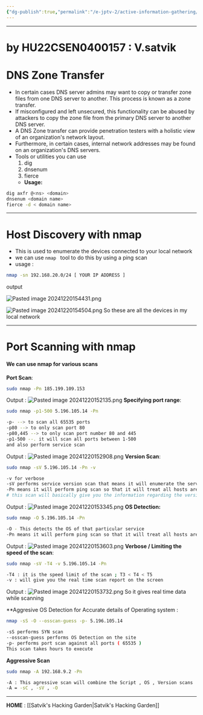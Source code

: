 ```yaml
---
{"dg-publish":true,"permalink":"/e-jptv-2/active-information-gathering/","title":"Active Information Gathering","tags":["ejptv2","information-gathering","nmap"]}
---
```


----

# by HU22CSEN0400157 : V.satvik
# DNS Zone Transfer 

+ In certain cases DNS server admins may want to copy or transfer zone files from one DNS server to another. This process is known as a zone transfer.
+ If misconfigured and left unsecured, this functionality can be abused by attackers to copy the zone file from the primary DNS server to another DNS server. 
+ A DNS Zone transfer can provide penetration testers with a holistic view of an organization's network layout. 
+ Furthermore, in certain cases, internal network addresses may be found on an organization's DNS servers.
+ Tools or utilities you can use 
  1. dig
  2. dnsenum
  3. fierce
  - **Usage:**
```bash
dig axfr @<ns> <domain>
dnsenum <domain name>
fierce -d < domain name>
```
---
# Host Discovery with nmap

- This is used to enumerate the devices connected to your local network 
- we can use `nmap ` tool to do this by using a ping scan 
- usage : 
```bash
nmap -sn 192.168.20.0/24 [ YOUR IP ADDRESS ]
```


output 

![Pasted image 20241220154431.png](/img/user/Pasted%20image%2020241220154431.png)

![Pasted image 20241220154504.png](/img/user/Pasted%20image%2020241220154504.png)
So these are all the devices in my local network

-----


# Port Scanning with nmap

#### We can use nmap for various scans 

**Port Scan**:
```bash
sudo nmap -Pn 185.199.109.153
```
Output : 
![Pasted image 20241220152135.png](/img/user/Pasted%20image%2020241220152135.png)
**Specifying port range**:
```bash
sudo nmap -p1-500 5.196.105.14 -Pn

-p- --> to scan all 65535 ports
-p80 --> to only scan port 80
-p80,445 --> to only scan port number 80 and 445
-p1-500 --. it will scan all ports between 1-500
and also perform service scan

```

Output : 
![Pasted image 20241220152908.png](/img/user/Pasted%20image%2020241220152908.png)
**Version Scan**:
```bash
sudo nmap -sV 5.196.105.14 -Pn -v

-v for verbose
-sV performs service version scan that means it will enumerate the services of that host and its versions
-Pn means it will perform ping scan so that it will treat all hosts are online and prevents blocking from the firewall
# this scan will basically give you the information regarding the versions of the particular Services
```
Output : 
![Pasted image 20241220153345.png](/img/user/Pasted%20image%2020241220153345.png)
**OS Detection:**
```bash
sudo nmap -O 5.196.105.14 -Pn

-O - This detects the OS of that particular service
-Pn means it will perform ping scan so that it will treat all hosts are online and prevents blocking from the firewall
```
Output : 
![Pasted image 20241220153603.png](/img/user/Pasted%20image%2020241220153603.png)
**Verbose / Limiting the speed of the scan**:
```bash
sudo nmap -sV -T4 -v 5.196.105.14 -Pn

-T4 : it is the speed limit of the scan ; T3 < T4 < T5
-v : will give you the real time scan report on the screen
```
Output : 
![Pasted image 20241220153732.png](/img/user/Pasted%20image%2020241220153732.png)
So it gives real time data while scanning 

**Aggresive OS Detection for Accurate details of Operating system :
```bash
nmap -sS -O --osscan-guess -p- 5.196.105.14

-sS performs SYN scan
--osscan-guess performs OS Detection on the site
-p- performs port scan against all ports ( 65535 )
This scan takes hours to execute 
```


**Aggressive Scan**
```bash
sudo nmap -A 192.168.9.2 -Pn

-A : This agressive scan will combine the Script , OS , Version scans
-A = -sC , -sV , -O
```

-----
**HOME** : [[Satvik's Hacking Garden\|Satvik's Hacking Garden]]
